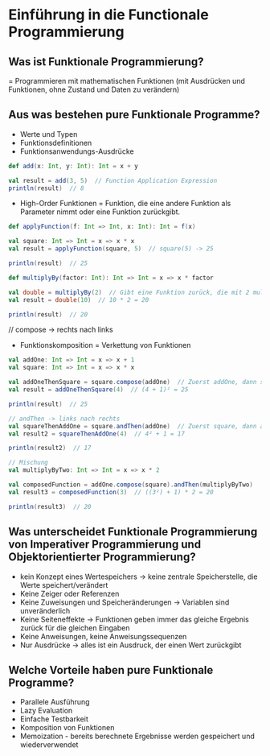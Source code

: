 # Einführung in die Functionale Programmierung 

## Was ist Funktionale Programmierung?
= Programmieren mit mathematischen Funktionen (mit Ausdrücken und Funktionen, ohne Zustand und Daten zu verändern)

## Aus was bestehen pure Funktionale Programme?
- Werte und Typen
- Funktionsdefinitionen
- Funktionsanwendungs-Ausdrücke
```scala
def add(x: Int, y: Int): Int = x + y

val result = add(3, 5)  // Function Application Expression
println(result)  // 8
```
- High-Order Funktionen = Funktion, die eine andere Funktion als Parameter nimmt oder eine Funktion zurückgibt.
```scala
def applyFunction(f: Int => Int, x: Int): Int = f(x)

val square: Int => Int = x => x * x
val result = applyFunction(square, 5)  // square(5) -> 25

println(result)  // 25
```
```scala
def multiplyBy(factor: Int): Int => Int = x => x * factor

val double = multiplyBy(2)  // Gibt eine Funktion zurück, die mit 2 multipliziert
val result = double(10)  // 10 * 2 = 20

println(result)  // 20
```
// compose -> rechts nach links
- Funktionskomposition = Verkettung von Funktionen
```scala
val addOne: Int => Int = x => x + 1
val square: Int => Int = x => x * x

val addOneThenSquare = square.compose(addOne)  // Zuerst addOne, dann square
val result = addOneThenSquare(4)  // (4 + 1)² = 25

println(result)  // 25
```
```scala	
// andThen -> links nach rechts
val squareThenAddOne = square.andThen(addOne)  // Zuerst square, dann addOne
val result2 = squareThenAddOne(4)  // 4² + 1 = 17

println(result2)  // 17
```
```scala
// Mischung
val multiplyByTwo: Int => Int = x => x * 2

val composedFunction = addOne.compose(square).andThen(multiplyByTwo)
val result3 = composedFunction(3)  // ((3²) + 1) * 2 = 20

println(result3)  // 20
```

## Was unterscheidet Funktionale Programmierung von Imperativer Programmierung und Objektorientierter Programmierung?
- kein Konzept eines Wertespeichers -> keine zentrale Speicherstelle, die Werte speichert/verändert
- Keine Zeiger oder Referenzen
- Keine Zuweisungen und Speicheränderungen -> Variablen sind unveränderlich
- Keine Seiteneffekte -> Funktionen geben immer das gleiche Ergebnis zurück für die gleichen Eingaben
- Keine Anweisungen, keine Anweisungssequenzen
- Nur Ausdrücke -> alles ist ein Ausdruck, der einen Wert zurückgibt

## Welche Vorteile haben pure Funktionale Programme?
- Parallele Ausführung
- Lazy Evaluation
- Einfache Testbarkeit
- Komposition von Funktionen
- Memoization - bereits berechnete Ergebnisse werden gespeichert und wiederverwendet 